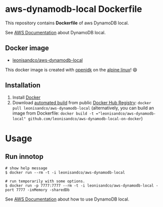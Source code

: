 # aws-dynamodb-local Dockerfile

This repository contains **Dockerfile** of aws DynamoDB local.

See [AWS Documentation](http://docs.aws.amazon.com/amazondynamodb/latest/developerguide/DynamoDBLocal.html) about DynamoDB local.

## Docker image

- [leonisandco/aws-dynamodb-local](https://hub.docker.com/r/leonisandco/aws-dynamodb-local/)

This docker image is created with [openjdk](https://hub.docker.com/_/openjdk/) on the [alpine linux](https://alpinelinux.org/)! :smile:

## Installation

1. Install [Docker](https://www.docker.com/)
2. Download [automated build](https://hub.docker.com/r/leonisandco/aws-dynamodb-local/) from public [Docker Hub Registry](https://registry.hub.docker.com/): `docker pull leonisandco/aws-dynamodb-local`
  (alternatively, you can build an image from Dockerfile: `docker build -t ="leonisandco/aws-dynamodb-local" github.com/leonisandco/aws-dynamodb-local-on-docker`)

# Usage

## Run innotop

```
# show help message
$ docker run --rm -t -i leonisandco/aws-dynamodb-local
```

```
# run temporarily with some options.
$ docker run -p 7777:7777 --rm -t -i leonisandco/aws-dynamodb-local -port 7777 -inMemory -sharedDb
```

See [AWS Documentation](http://docs.aws.amazon.com/amazondynamodb/latest/developerguide/DynamoDBLocal.html) about how to use DynamoDB local.
